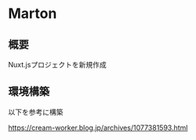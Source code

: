 # Marton
## 概要
Nuxt.jsプロジェクトを新規作成

## 環境構築
以下を参考に構築

https://cream-worker.blog.jp/archives/1077381593.html
